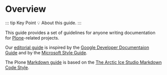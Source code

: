# Overview

::: tip Key Point
:bulb: About this guide.
:::

This guide provides a set of guidelines for anyone writing documentation for [Plone](https://plone.org)-related projects.

Our [editorial guide](../editorial/accessibility.md) is inspired by the [Google Developer Documentaion Guide](https://developers.google.com/style/)
and by the [Microsoft Style Guide](https://docs.microsoft.com/en-us/style-guide/welcome/).

The Plone [Markdown guide](../markdown/accessibility-a11y.md) is based on the [The Arctic Ice Studio Markdown Code Style](https://github.com/arcticicestudio/styleguide-markdown).
